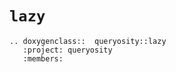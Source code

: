 # `lazy`

```{eval-rst}
.. doxygenclass::  queryosity::lazy
   :project: queryosity
   :members:
```